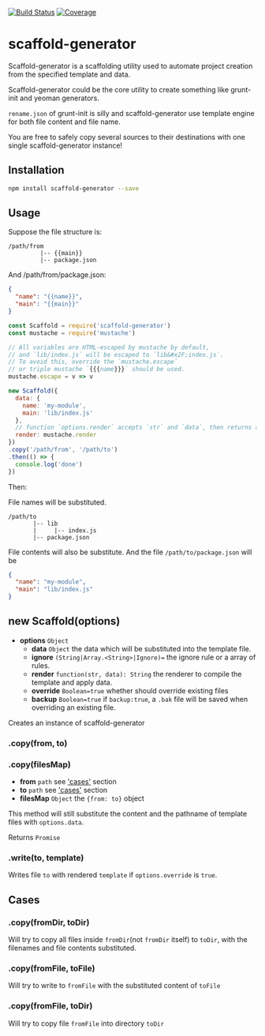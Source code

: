 [![Build Status](https://travis-ci.org/kaelzhang/node-scaffold-generator.svg?branch=master)](https://travis-ci.org/kaelzhang/node-scaffold-generator)
[![Coverage](https://codecov.io/gh/kaelzhang/node-scaffold-generator/branch/master/graph/badge.svg)](https://codecov.io/gh/kaelzhang/node-scaffold-generator)

# scaffold-generator

Scaffold-generator is a scaffolding utility used to automate project creation from the specified template and data.

Scaffold-generator could be the core utility to create something like grunt-init and yeoman generators.

`rename.json` of grunt-init is silly and scaffold-generator use template engine for both file content and file name.

You are free to safely copy several sources to their destinations with one single scaffold-generator instance!

## Installation

```bash
npm install scaffold-generator --save
```

## Usage

Suppose the file structure is:

```
/path/from
         |-- {{main}}
         |-- package.json
```

And /path/from/package.json:

```json
{
  "name": "{{name}}",
  "main": "{{main}}"
}
```

```js
const Scaffold = require('scaffold-generator')
const mustache = require('mustache')

// All variables are HTML-escaped by mustache by default,
// and `lib/index.js` will be escaped to `lib&#x2F;index.js`.
// To avoid this, override the `mustache.escape`
// or triple mustache `{{{name}}}` should be used.
mustache.escape = v => v

new Scaffold({
  data: {
    name: 'my-module',
    main: 'lib/index.js'
  },
  // function `options.render` accepts `str` and `data`, then returns a `str`
  render: mustache.render
})
.copy('/path/from', '/path/to')
.then(() => {
  console.log('done')
})
```

Then:

File names will be substituted.

```
/path/to
       |-- lib
       |     |-- index.js
       |-- package.json
```

File contents will also be substitute. And the file `/path/to/package.json` will be

```json
{
  "name": "my-module",
  "main": "lib/index.js"
}
```

## new Scaffold(options)

- **options** `Object`
  - **data** `Object` the data which will be substituted into the template file.
  - **ignore** `(String|Array.<String>|Ignore)=` the ignore rule or a array of rules.
  - **render** `function(str, data): String` the renderer to compile the template and apply data.
  - **override** `Boolean=true` whether should override existing files
  - **backup** `Boolean=true` if `backup:true`, a `.bak` file will be saved when overriding an existing file.

Creates an instance of scaffold-generator

### .copy(from, to)
### .copy(filesMap)

- **from** `path` see ['cases'](#cases) section
- **to** `path` see ['cases'](#cases) section
- **filesMap** `Object` the `{from: to}` object

This method will still substitute the content and the pathname of template files with `options.data`.

Returns `Promise`

### .write(to, template)

Writes file `to` with rendered `template` if `options.override` is `true`.

## Cases

### .copy(fromDir, toDir)

Will try to copy all files inside `fromDir`(not `fromDir` itself) to `toDir`, with the filenames and file contents substituted.

### .copy(fromFile, toFile)

Will try to write to `fromFile` with the substituted content of `toFile`

### .copy(fromFile, toDir)

Will try to copy file `fromFile` into directory `toDir`

